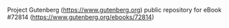 Project Gutenberg (https://www.gutenberg.org) public repository
for eBook #72814 (https://www.gutenberg.org/ebooks/72814)
